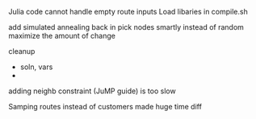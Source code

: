 Julia code cannot handle empty route inputs
Load libaries in compile.sh


add simulated annealing back in 
pick nodes smartly instead of random 
maximize the amount of change 

cleanup 
- soln, vars 
- 
adding neighb constraint (JuMP guide) is too slow

<!-- 
Get Local Search to handle weighted distributions
Do Local Search 
Rebuild using some method 
Do local search again

 -->

 Samping routes instead of customers made huge time diff